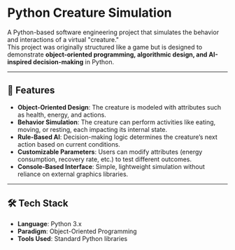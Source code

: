 # Python Creature Simulation

A Python-based software engineering project that simulates the behavior and interactions of a virtual "creature."  
This project was originally structured like a game but is designed to demonstrate **object-oriented programming, algorithmic design, and AI-inspired decision-making** in Python.

---

## 🚀 Features
- **Object-Oriented Design**: The creature is modeled with attributes such as health, energy, and actions.
- **Behavior Simulation**: The creature can perform activities like eating, moving, or resting, each impacting its internal state.
- **Rule-Based AI**: Decision-making logic determines the creature’s next action based on current conditions.
- **Customizable Parameters**: Users can modify attributes (energy consumption, recovery rate, etc.) to test different outcomes.
- **Console-Based Interface**: Simple, lightweight simulation without reliance on external graphics libraries.

---

## 🛠️ Tech Stack
- **Language**: Python 3.x  
- **Paradigm**: Object-Oriented Programming  
- **Tools Used**: Standard Python libraries  
